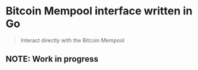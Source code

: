 # Bitcoin Mempool interface written in Go
> Interact directly with the Bitcoin Mempool

## NOTE: Work in progress